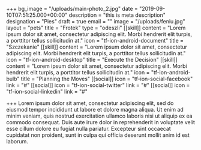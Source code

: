 +++
bg_image = "/uploads/main-photo_2.jpg"
date = "2019-09-10T07:51:25.000+00:00"
description = "this is meta description"
designation = "Pies"
draft = true
email = ""
image = "/uploads/feniu.jpg"
layout = "pets"
title = "Frotek"
type = "odeszli"
[[skill]]
content = "Lorem ipsum dolor sit amet, consectetur adipiscing elit. Morbi hendrerit elit turpis, a porttitor tellus sollicitudin at."
icon = "tf-ion-android-document"
title = "Szczekanie"
[[skill]]
content = "Lorem ipsum dolor sit amet, consectetur adipiscing elit. Morbi hendrerit elit turpis, a porttitor tellus sollicitudin at."
icon = "tf-ion-android-desktop"
title = "Execute the Decision"
[[skill]]
content = "Lorem ipsum dolor sit amet, consectetur adipiscing elit. Morbi hendrerit elit turpis, a porttitor tellus sollicitudin at."
icon = "tf-ion-android-bulb"
title = "Planning the Moves"
[[social]]
icon = "tf-ion-social-facebook"
link = "#"
[[social]]
icon = "tf-ion-social-twitter"
link = "#"
[[social]]
icon = "tf-ion-social-linkedin"
link = "#"

+++
Lorem ipsum dolor sit amet, consectetur adipiscing elit, sed do eiusmod tempor incididunt ut labore et dolore magna aliqua. Ut enim ad minim veniam, quis nostrud exercitation ullamco laboris nisi ut aliquip ex ea commodo consequat. Duis aute irure dolor in reprehenderit in voluptate velit esse cillum dolore eu fugiat nulla pariatur. Excepteur sint occaecat cupidatat non proident, sunt in culpa qui officia deserunt mollit anim id est laborum.